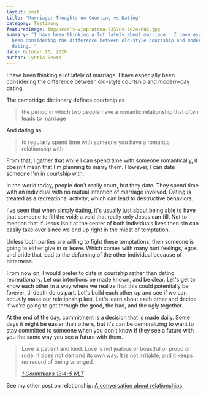 ```yaml
---
layout: post
title: "Marriage: Thoughts on Courting vs Dating"
category: Testimony
featuredImage: img/pexels-vjapratama-935789-1024x682.jpg
summary: "I have been thinking a lot lately about marriage.  I have especially
  been considering the difference between old-style courtship and modern-day
  dating. "
date: October 10, 2020
author: Cyntia Seumo
---
```


<p>I have been thinking a lot lately of marriage. I have especially been considering the difference between old-style courtship and modern-day dating.</p>

<p>The cambridge dictionary defines courtship as</p>

<blockquote class="wp-block-quote">
<p>the period in which two people have a romantic relationship that often leads to marriage</p>
</blockquote>

<p>And dating as</p>

<blockquote class="wp-block-quote">
<p>to regularly spend time with someone you have a romantic relationship with</p>
</blockquote>

<p>From that, I gather that while I can spend time with someone romantically, it doesn't mean that I'm planning to marry them. However, I can date someone I'm in courtship with.</p>

<p>In the world today, people don't really court, but they date. They spend time with an individual with no mutual intention of marriage involved. Dating is treated as a recreational activity; which can lead to destructive behaviors.</p>

<p>I've seen that when simply dating, it's usually just about being able to have that someone to fill the void; a void that really only Jesus can fill. Not to mention that if Jesus isn't at the center of both individuals lives then sin can easily take over since we end up right in the midst of temptation.</p>

<p>Unless both parties are willing to fight these temptations, then someone is going to either give in or leave. Which comes with many hurt feelings, egos, and pride that lead to the defaming of the other individual because of bitterness.</p>

<p>From now on, I would prefer to date in courtship rather than dating recreationally. Let our intentions be made known, and be clear. Let's get to know each other in a way where we realize that this could potentially be forever, til death do us part. Let's build each other up and see if we can actually make our relationship last. Let's learn about each other and decide if we're going to get through the good, the bad, and the ugly together. </p>

<p>At the end of the day, commitment is a decision that is made daily. Some days it might be easier than others, but it's can be demoralizing to want to stay committed to someone when you don't know if they see a future with you the same way you see a future with them.</p>

<blockquote class="wp-block-quote">
<p>Love is patient and kind. Love is not jealous or boastful or proud or rude. It does not demand its own way. It is not irritable, and it keeps no record of being wronged.</p>
<cite><a href="https://bible.com/bible/116/1co.13.4-5.NLT" target="_blank" rel="noreferrer noopener">1 Corinthians 13:4‭-‬5 NLT</a></cite></blockquote>

<p>See my other post on relationship: <a href="https://overcomewithchrist.com/post/a-conversation-about-relationships/">A conversation about relationships</a></p>
